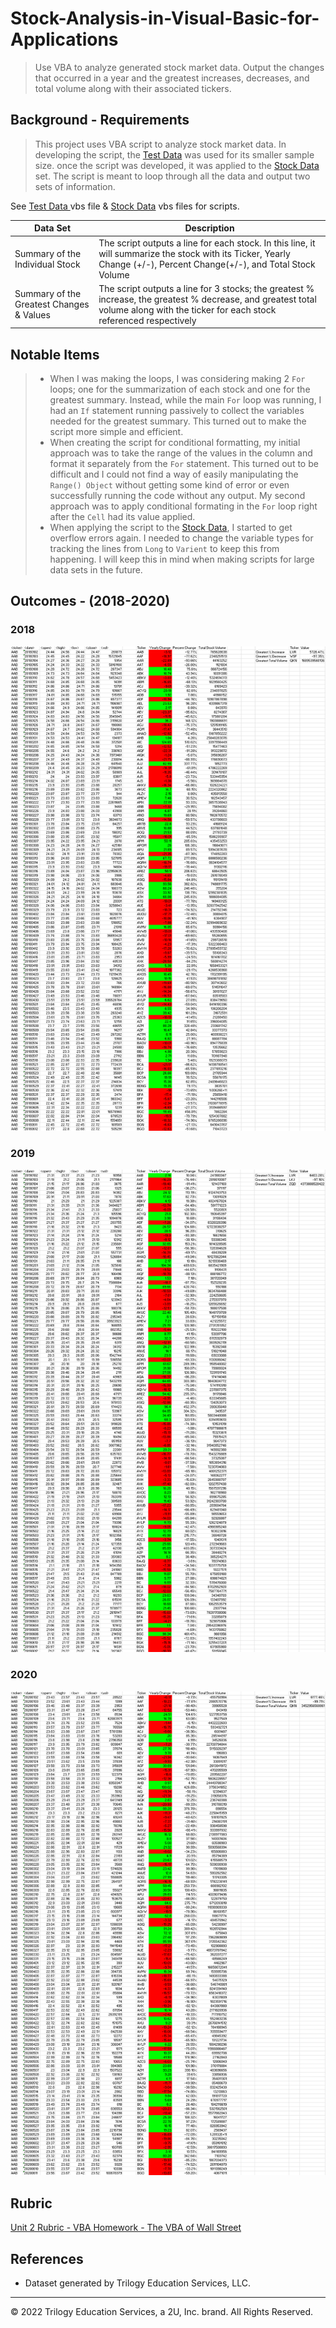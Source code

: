 # Stock-Analysis-in-Visual-Basic-for-Applications

> Use VBA to analyze generated stock market data. Output the changes that occurred in a year and the greatest increases, decreases, and total volume along with their associated tickers.

## Background - Requirements

> This project uses VBA script to analyze stock market data. In developing the script, the [Test Data](./VBA_Script_Test_Sample/alphabetical_testing.xlsm) was used for its smaller sample size.
once the script was developed, it was applied to the [Stock Data](./VBA_Stock_Data/Multiple_year_stock_data.xlsm) set. The script is meant to loop through all the data and output two sets of information.

See [Test Data ](./VBA_Script_Test_Sample/Testing%20Sample%20VBA%20Script.vbs) vbs file & [Stock Data](./VBA_Stock_Data/Stock%20Data%20Script.vbs) vbs files for scripts.

| Data Set | Description |
|--------------|---------------|
| Summary of the Individual Stock | The script outputs a line for each stock. In this line, it will summarize the stock with its Ticker, Yearly Change (+/-), Percent Change(+/-), and Total Stock Volume |
| Summary of the Greatest Changes & Values | The script outputs a line for 3 stocks; the greatest % increase, the greatest % decrease, and greatest total volume along with the ticker for each stock referenced respectively |

## Notable Items
> - When I was making the loops, I was considering making 2 `For` loops; one for the summarization of each stock and one for the greatest summary. Instead, while the main `For` loop was running, I had an `If` statement running passively to collect the variables needed for the greatest summary. This turned out to make the script more simple and efficient.
> - When creating the script for conditional formatting, my initial approach was to take the range of the values in the column and format it separately from the `For` statement. This turned out to be difficult and I could not find a way of easily manipulating the `Range() Object` without getting some kind of error or even successfully running the code without any output. My second approach was to apply conditional formating in the `For` loop right after the `Cell` had its value applied.
> - When applying the script to the [Stock Data](./VBA_Stock_Data/Multiple_year_stock_data.xlsm), I started to get overflow errors again. I needed to change the variable types for tracking the lines from `Long` to `Varient` to keep this from happening. I will keep this in mind when making scripts for large data sets in the future.

## Outcomes - (2018-2020)
### 2018
![2018](Images/2018_Screenshot.png)
### 2019
![2019](Images/2019_Screenshot.png)
### 2020
![2020](Images/2020_Screenshot.png)

## Rubric

[Unit 2 Rubric - VBA Homework - The VBA of Wall Street](https://docs.google.com/document/d/1OjDM3nyioVQ6nJkqeYlUK7SxQ3WZQvvV3T9MHCbnoWk/edit?usp=sharing)

## References

* Dataset generated by Trilogy Education Services, LLC.

- - -

© 2022 Trilogy Education Services, a 2U, Inc. brand. All Rights Reserved.